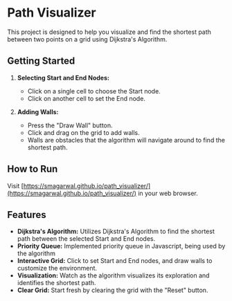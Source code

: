 # Path Visualizer

This project is designed to help you visualize and find the shortest path between two points on a grid using Dijkstra's Algorithm.

## Getting Started

1. **Selecting Start and End Nodes:**
   - Click on a single cell to choose the Start node.
   - Click on another cell to set the End node.

2. **Adding Walls:**
   - Press the "Draw Wall" button.
   - Click and drag on the grid to add walls.
   - Walls are obstacles that the algorithm will navigate around to find the shortest path.

## How to Run

Visit [https://smagarwal.github.io/path_visualizer/](https://smagarwal.github.io/path_visualizer/) in your web browser.

## Features

- **Dijkstra's Algorithm:** Utilizes Dijkstra's Algorithm to find the shortest path between the selected Start and End nodes.
- **Priority Queue:** Implemented priority queue in Javascript, being used by the algorithm
- **Interactive Grid:** Click to set Start and End nodes, and draw walls to customize the environment.
- **Visualization:** Watch as the algorithm visualizes its exploration and identifies the shortest path.
- **Clear Grid:** Start fresh by clearing the grid with the "Reset" button.
